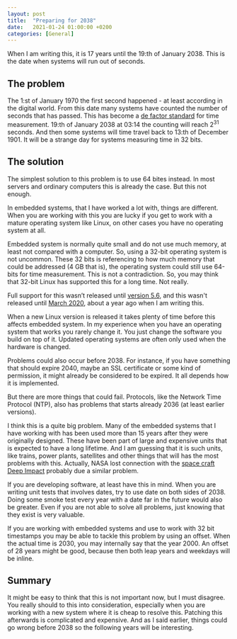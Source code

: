 ```yaml
---
layout: post
title:  "Preparing for 2038"
date:   2021-01-24 01:00:00 +0200
categories: [General] 
---
```


When I am writing this, it is 17 years until the 19:th of January 2038. This is
the date when systems will run out of seconds.

## The problem

The 1:st of January 1970 the first second happened - at least
according in the digital world. From this date many systems have counted the
number of seconds that has passed. This has become a
[de factor standard](https://en.wikipedia.org/wiki/Year_2038_problem) for time
measurement. 19:th of January 2038 at 03:14 the counting will reach
2<sup>31</sup> seconds. And then some systems will time travel back to 13:th of
December 1901. It will be a strange day for systems measuring time in 32 bits.

## The solution

The simplest solution to this problem is to use 64 bites instead. In most
servers and ordinary computers this is already the case. But this not enough.

In embedded systems, that I have worked a lot with, things are different. When
you are working with this you are lucky if you get to work with a mature
operating system like Linux, on other cases you have no operating system at all.

Embedded system is normally quite small and do not use much memory, at least not
compared with a computer. So, using a 32-bit operating system is not uncommon.
These 32 bits is referencing to how much memory that could be addressed (4 GB
that is), the operating system could still use 64-bits for time measurement.
This is not a contradiction. So, you may think that 32-bit Linux has supported
this for a long time. Not really.

Full support for this wasn’t released until
[version 5.6](https://lkml.org/lkml/2020/1/29/355),
and this wasn't released until
[March 2020](https://en.wikipedia.org/wiki/Linux_kernel_version_history), about a
year ago when I am writing this.

When a new Linux version is released it takes plenty of time before this affects
embedded system. In my experience when you have an operating system that works
you rarely change it. You just change the software you build on top of it.
Updated operating systems are often only used when the hardware is changed.

Problems could also occur before 2038. For instance, if you have something that
should expire 2040, maybe an SSL certificate or some kind of permission, it
might already be considered to be expired. It all depends how it is implemented.

But there are more things that could fail. Protocols, like the Network Time
Protocol (NTP), also has problems that starts already 2036 (at least earlier
versions).

I think this is a quite big problem. Many of the embedded systems that I have
working with has been used more than 15 years after they were originally
designed. These have been part of large and expensive units that is expected to
have a long lifetime. And I am guessing that it is such units, like trains,
power plants, satellites and other things that will has the most problems with
this. Actually, NASA lost connection with the
[space craft Deep Impact](https://en.wikipedia.org/wiki/Deep_Impact_(spacecraft)#Contact_lost_and_end_of_mission)
probably due a similar problem.

If you are developing software, at least have this in mind. When you are writing
unit tests that involves dates, try to use date on both sides of 2038. Doing
some smoke test every year with a date far in the future would also be greater.
Even if you are not able to solve all problems, just knowing that they exist is
very valuable.

If you are working with embedded systems and use to work with 32 bit timestamps
you may be able to tackle this problem by using an offset. When the actual time
is 2030, you may internally say that the year 2000. An offset of 28 years might
be good, because then both leap years and weekdays will be inline.

## Summary

It might be easy to think that this is not important now, but I must disagree.
You really should to this into consideration, especially when you are working
with a new system where it is cheap to resolve this. Patching this afterwards is
complicated and expensive. And as I said earlier, things could go wrong before
2038 so the following years will be interesting.
